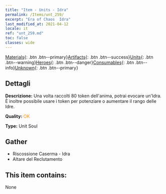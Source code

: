 ```yaml
---
title: "Item - Units - Idra"
permalink: /Items/unt_259/
excerpt: "Era of Chaos  Idra"
last_modified_at: 2021-04-12
locale: it
ref: "unt_259.md"
toc: false
classes: wide
---
```

 [Materials](/it/Items/){: .btn .btn--primary}[Artifacts](/it/Items/Artifacts/){: .btn .btn--success}[Units](/it/Items/Units/){: .btn .btn--warning}[Heroes](/it/Items/Heroes/){: .btn .btn--danger}[Consumables](/it/Items/Consumables/){: .btn .btn--info}[Unknown](/it/Items/Unknown/){: .btn .btn--primary}

## Dettagli
 **Descrizione:** Una volta raccolti 80 token dell'anima, potrai evocare un'Idra. È inoltre possibile usare i token per potenziare o aumentare il rango delle Idre.

 **Quality:** <span style="color: #FF8C00">OK</span>

 **Type:** Unit Soul

## Gather

*    Riscossione Caserma - Idra 
*    Altare del Reclutamento 

## This item contains:

  None

